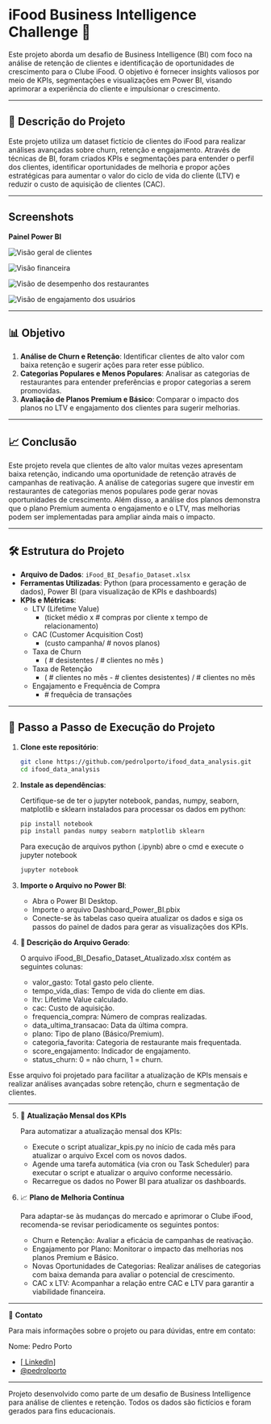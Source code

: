 # iFood Business Intelligence Challenge 🚀

Este projeto aborda um desafio de Business Intelligence (BI) com foco na análise de retenção de clientes e identificação de oportunidades de crescimento para o Clube iFood. O objetivo é fornecer insights valiosos por meio de KPIs, segmentações e visualizações em Power BI, visando aprimorar a experiência do cliente e impulsionar o crescimento.

---

## 📑 Descrição do Projeto

Este projeto utiliza um dataset fictício de clientes do iFood para realizar análises avançadas sobre churn, retenção e engajamento. Através de técnicas de BI, foram criados KPIs e segmentações para entender o perfil dos clientes, identificar oportunidades de melhoria e propor ações estratégicas para aumentar o valor do ciclo de vida do cliente (LTV) e reduzir o custo de aquisição de clientes (CAC).

---

## Screenshots

**Painel Power BI**

![Visão geral de clientes](Images/Screenshots/Dashboard_Power_BI_page-0001.jpg)

![Visão financeira](Images/Screenshots/Dashboard_Power_BI_page-0002.jpg)

![Visão de desempenho dos restaurantes](Images/Screenshots/Dashboard_Power_BI_page-0003.jpg)

![Visão de engajamento dos usuários](Images/Screenshots/Dashboard_Power_BI_page-0004.jpg)

---

## 📊 Objetivo

1. **Análise de Churn e Retenção**: Identificar clientes de alto valor com baixa retenção e sugerir ações para reter esse público.
2. **Categorias Populares e Menos Populares**: Analisar as categorias de restaurantes para entender preferências e propor categorias a serem promovidas.
3. **Avaliação de Planos Premium e Básico**: Comparar o impacto dos planos no LTV e engajamento dos clientes para sugerir melhorias.

---

## 📈 Conclusão

Este projeto revela que clientes de alto valor muitas vezes apresentam baixa retenção, indicando uma oportunidade de retenção através de campanhas de reativação. A análise de categorias sugere que investir em restaurantes de categorias menos populares pode gerar novas oportunidades de crescimento. Além disso, a análise dos planos demonstra que o plano Premium aumenta o engajamento e o LTV, mas melhorias podem ser implementadas para ampliar ainda mais o impacto.

---

## 🛠 Estrutura do Projeto

- **Arquivo de Dados**: `iFood_BI_Desafio_Dataset.xlsx`
- **Ferramentas Utilizadas**: Python (para processamento e geração de dados), Power BI (para visualização de KPIs e dashboards)
- **KPIs e Métricas**:
  - LTV (Lifetime Value)
    - (ticket médio x # compras por cliente x tempo de relacionamento)
  - CAC (Customer Acquisition Cost)
    - (custo campanha/ # novos planos)
  - Taxa de Churn
    - ( # desistentes / # clientes no mês )
  - Taxa de Retenção
    - ( # clientes no mês - # clientes desistentes) / # clientes no mês
  - Engajamento e Frequência de Compra
    - \# frequêcia de transações

---

## 🚀 Passo a Passo de Execução do Projeto

1. **Clone este repositório**:
   ```bash
   git clone https://github.com/pedrolporto/ifood_data_analysis.git
   cd ifood_data_analysis
   ```

2. **Instale as dependências**:

    Certifique-se de ter o jupyter notebook, pandas, numpy, seaborn, matplotlib e sklearn instalados para processar os dados em python:
    ```bash
    pip install notebook
    pip install pandas numpy seaborn matplotlib sklearn
    ```

    Para execução de arquivos python (.ipynb) abre o cmd e execute o jupyter notebook
    ```bash
    jupyter notebook
    ```
   

3. **Importe o Arquivo no Power BI**:
    - Abra o Power BI Desktop.
    - Importe o arquivo Dashboard_Power_BI.pbix
    - Conecte-se às tabelas caso queira atualizar os dados e siga os passos do painel de dados para gerar as visualizações dos KPIs.

4. **📂 Descrição do Arquivo Gerado**:

    O arquivo iFood_BI_Desafio_Dataset_Atualizado.xlsx contém as seguintes colunas:
    - valor_gasto: Total gasto pelo cliente.
    - tempo_vida_dias: Tempo de vida do cliente em dias.
    - ltv: Lifetime Value calculado.
    - cac: Custo de aquisição.
    - frequencia_compra: Número de compras realizadas.
    - data_ultima_transacao: Data da última compra.
    - plano: Tipo de plano (Básico/Premium).
    - categoria_favorita: Categoria de restaurante mais frequentada.
    - score_engajamento: Indicador de engajamento.
    - status_churn: 0 = não churn, 1 = churn.

Esse arquivo foi projetado para facilitar a atualização de KPIs mensais e realizar análises avançadas sobre retenção, churn e segmentação de clientes.

---

5. 🔄 **Atualização Mensal dos KPIs**

    Para automatizar a atualização mensal dos KPIs:
    - Execute o script atualizar_kpis.py no início de cada mês para atualizar o arquivo Excel com os novos dados.
    - Agende uma tarefa automática (via cron ou Task Scheduler) para executar o script e atualizar o arquivo conforme necessário.
    - Recarregue os dados no Power BI para atualizar os dashboards.

6. 📈 **Plano de Melhoria Contínua**

    Para adaptar-se às mudanças do mercado e aprimorar o Clube iFood, recomenda-se revisar periodicamente os seguintes pontos:
    - Churn e Retenção: Avaliar a eficácia de campanhas de reativação.
    - Engajamento por Plano: Monitorar o impacto das melhorias nos planos Premium e Básico.
    - Novas Oportunidades de Categorias: Realizar análises de categorias com baixa demanda para avaliar o potencial de crescimento.
    - CAC x LTV: Acompanhar a relação entre CAC e LTV para garantir a viabilidade financeira.

 ---

📧 **Contato**

Para mais informações sobre o projeto ou para dúvidas, entre em contato:

Nome: Pedro Porto
- [\[ LinkedIn\]](https://www.linkedin.com/in/pedro-porto-0ba678a2/)
- [@pedrolporto](https://www.github.com/pedrolporto)

---

Projeto desenvolvido como parte de um desafio de Business Intelligence para análise de clientes e retenção. Todos os dados são fictícios e foram gerados para fins educacionais.